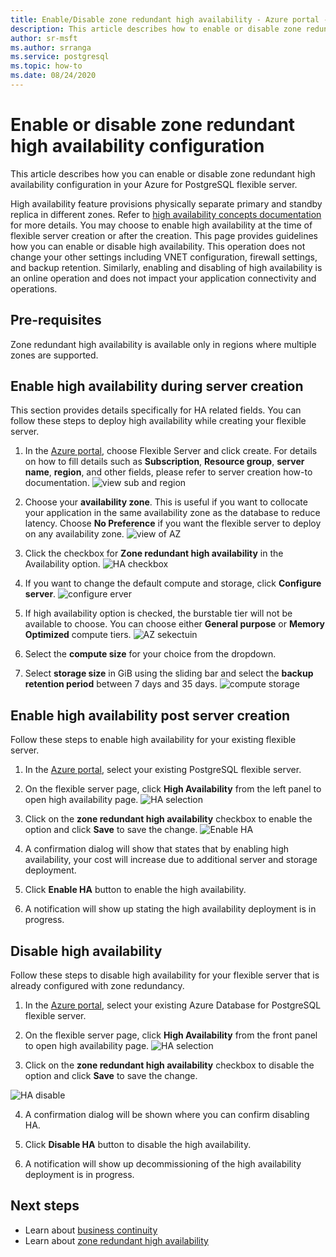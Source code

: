 ```yaml
---
title: Enable/Disable zone redundant high availability - Azure portal - Azure Database for PostgreSQL - Flexible Server
description: This article describes how to enable or disable zone redundant high availability in Azure Database for PostgreSQL through the Azure portal.
author: sr-msft
ms.author: srranga
ms.service: postgresql
ms.topic: how-to
ms.date: 08/24/2020
---
```

# Enable or disable zone redundant high availability configuration

This article describes how you can enable or disable zone redundant high availability configuration in your Azure for PostgreSQL flexible server.

High availability feature provisions physically separate primary and standby replica in different zones. Refer to [high availability concepts documentation](./concepts/../concepts-high-availability.md) for more details. You may choose to enable high availability at the time of flexible server creation or after the creation. 
This page provides guidelines how you can enable or disable high availability. This operation does not change your other settings including VNET configuration, firewall settings, and backup retention. Similarly, enabling and disabling of high availability is an online operation and does not impact your application connectivity and operations.

## Pre-requisites

Zone redundant high availability is available only in regions where multiple zones are supported. 

## Enable high availability during server creation

This section provides details specifically for HA related fields. You can follow these steps to deploy high availability while creating your flexible server.

1.  In the [Azure portal](https://portal.azure.com/), choose Flexible Server and click create.  For details on how to fill details such as **Subscription**, **Resource group**, **server name**, **region**, and other fields, please refer to server creation how-to documentation.
    ![view sub and region](./media/business-continuity/how-to-ha-sub-region.png)

2.  Choose your **availability zone**. This is useful if you want to collocate your application in the same availability zone as the database to reduce latency. Choose **No Preference** if you want the flexible server to deploy on any availability zone.
    ![view of AZ](./media/business-continuity/how-to-ha-az-selection.png)

3.  Click the checkbox for **Zone redundant high availability** in the Availability option.
![HA checkbox](./media/business-continuity/how-to-ha-zrha-checkbox.png)
4.  If you want to change the default compute and storage, click  **Configure server**.
 ![configure erver](./media/business-continuity/how-to-ha-configure-server.png)

5.  If high availability option is checked, the burstable tier will not be available to choose. You can choose either
    **General purpose** or **Memory Optimized** compute tiers.
![AZ sekectuin](./media/business-continuity/how-to-ha-select-compute.png)
6.  Select the **compute size** for your choice from the dropdown.

7.  Select **storage size** in GiB using the sliding bar and select the **backup retention period** between 7 days and 35 days.
![compute storage](./media/business-continuity/how-to-ha-compute-size-storage-backup.png)    

## Enable high availability post server creation

Follow these steps to enable high availability for your existing flexible server.

1.  In the [Azure portal](https://portal.azure.com/), select your existing PostgreSQL flexible server.

2.  On the flexible server page, click **High Availability** from the left panel to open high availability page.
![HA selection](./media/business-continuity/how-to-ha-click-ha-left-panel.png)
3.  Click on the **zone redundant high availability** checkbox to enable
    the option and click **Save** to save the change.
![Enable HA](./media/business-continuity/how-to-enable-ha-save.png)
4.  A confirmation dialog will show that states that by enabling high
    availability, your cost will increase due to additional server and
    storage deployment.

5.  Click **Enable HA** button to enable the high availability.

6.  A notification will show up stating the high availability deployment
    is in progress.

## Disable high availability

Follow these steps to disable high availability for your flexible server
that is already configured with zone redundancy.

1.  In the [Azure portal](https://portal.azure.com/), select your existing Azure Database for PostgreSQL flexible server.

2.  On the flexible server page, click **High Availability** from the front panel to open high availability page.
    ![HA selection](./media/business-continuity/how-to-ha-click-ha-left-panel.png)

3.  Click on the **zone redundant high availability** checkbox to disable the option and click **Save** to save the change.

![HA disable](./media/business-continuity/how-to-disable-ha-blade.png)

4.  A confirmation dialog will be shown where you can confirm disabling
    HA.

5.  Click **Disable HA** button to disable the high availability.

6.  A notification will show up decommissioning of the high availability deployment is in progress.

## Next steps

-   Learn about [business continuity](./concepts-business-continuity.md)
-   Learn about [zone redundant high availability](./concepts-high-availability.md)

